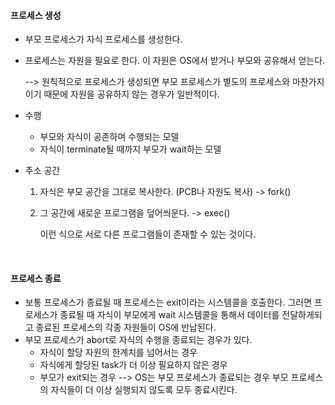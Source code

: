 #### 프로세스 생성

- 부모 프로세스가 자식 프로세스를 생성한다.

- 프로세스는 자원을 필요로 한다. 이 자원은 OS에서 받거나 부모와 공유해서 얻는다.

  --> 원칙적으로 프로세스가 생성되면 부모 프로세스가 별도의 프로세스와 마찬가지이기 때문에 자원을 공유하지 않는 경우가 일반적이다.

- 수행

  - 부모와 자식이 공존하며 수행되는 모델
  - 자식이 terminate될 때까지 부모가 wait하는 모델

- 주소 공간

  1. 자식은 부모 공간을 그대로 복사한다. (PCB나 자원도 복사) -> fork()

  2. 그 공간에 새로운 프로그램을 덮어씌운다. -> exec()

     이런 식으로 서로 다른 프로그램들이 존재할 수 있는 것이다.



<br>



#### 프로세스 종료

- 보통 프로세스가 종료될 때 프로세스는 exit이라는 시스템콜을 호출한다. 그러면 프로세스가 종료될 때 자식이 부모에게 wait 시스템콜을 통해서 데이터를 전달하게되고 종료된 프로세스의 각종 자원들이 OS에 반납된다.
- 부모 프로세스가 abort로 자식의 수행을 종료되는 경우가 있다.
  - 자식이 할당 자원의 한계치를 넘어서는 경우
  - 자식에게 할당된 task가 더 이상 필요하지 않은 경우
  - 부모가 exit되는 경우 --> OS는 부모 프로세스가 종료되는 경우 부모 프로세스의 자식들이 더 이상 실행되지 않도록 모두 종료시킨다.